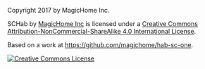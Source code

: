 Copyright 2017 by MagicHome Inc.

<span xmlns:dct="http://purl.org/dc/terms/" property="dct:title">SCHab</span> by <a xmlns:cc="http://creativecommons.org/ns#" href="http://www.magichome.net" property="cc:attributionName" rel="cc:attributionURL">MagicHome Inc</a> is licensed under a <a rel="license" href="http://creativecommons.org/licenses/by-nc-sa/4.0/">Creative Commons Attribution-NonCommercial-ShareAlike 4.0 International License</a>.

Based on a work at <a xmlns:dct="http://purl.org/dc/terms/" href="https://github.com/magichome/hab-sc-one" rel="dct:source">https://github.com/magichome/hab-sc-one</a>.

<a rel="license" href="http://creativecommons.org/licenses/by-nc-sa/4.0/"><img alt="Creative Commons License" style="border-width:0" src="https://i.creativecommons.org/l/by-nc-sa/4.0/88x31.png" /></a>
